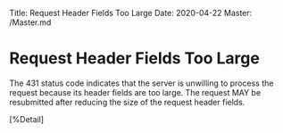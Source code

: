 Title: Request Header Fields Too Large
Date: 2020-04-22
Master: /Master.md

Request Header Fields Too Large
=================================

The 431 status code indicates that the server is unwilling to process
the request because its header fields are too large.  The request MAY
be resubmitted after reducing the size of the request header fields.

[%Detail]